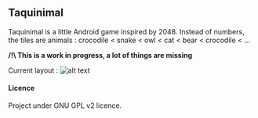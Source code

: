 ## Taquinimal

Taquinimal is a little Android game inspired by 2048. Instead of numbers, the tiles are animals :
crocodile < snake < owl < cat < bear < crocodile < ...

**/!\ This is a work in progress, a lot of things are missing**

Current layout : 
![alt text](http://img15.hostingpics.net/thumbs/mini_180347Screenshot20161023141453.png "Taquinimal current screen")

#### Licence
Project under GNU GPL v2 licence.